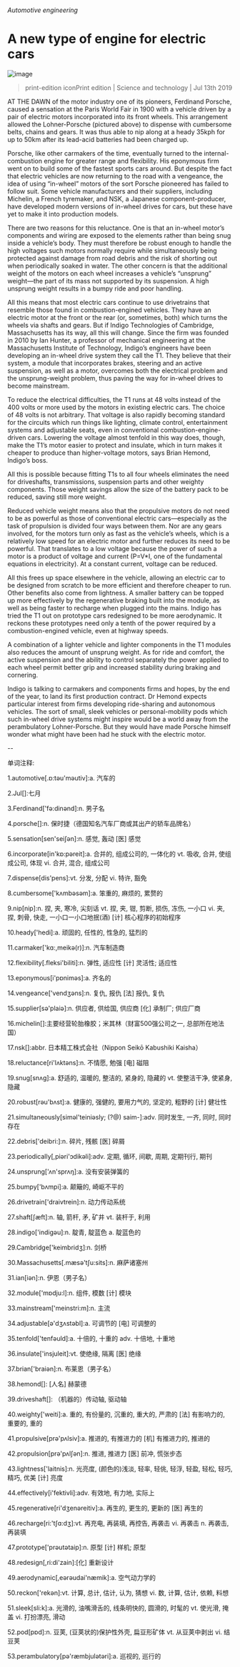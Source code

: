 ###### Automotive engineering
# A new type of engine for electric cars 
![image](images/20190713_STP003_0.jpg) 
> print-edition iconPrint edition | Science and technology | Jul 13th 2019 
AT THE DAWN of the motor industry one of its pioneers, Ferdinand Porsche, caused a sensation at the Paris World Fair in 1900 with a vehicle driven by a pair of electric motors incorporated into its front wheels. This arrangement allowed the Lohner-Porsche (pictured above) to dispense with cumbersome belts, chains and gears. It was thus able to nip along at a heady 35kph for up to 50km after its lead-acid batteries had been charged up. 
Porsche, like other carmakers of the time, eventually turned to the internal-combustion engine for greater range and flexibility. His eponymous firm went on to build some of the fastest sports cars around. But despite the fact that electric vehicles are now returning to the road with a vengeance, the idea of using “in-wheel” motors of the sort Porsche pioneered has failed to follow suit. Some vehicle manufacturers and their suppliers, including Michelin, a French tyremaker, and NSK, a Japanese component-producer, have developed modern versions of in-wheel drives for cars, but these have yet to make it into production models. 
There are two reasons for this reluctance. One is that an in-wheel motor’s components and wiring are exposed to the elements rather than being snug inside a vehicle’s body. They must therefore be robust enough to handle the high voltages such motors normally require while simultaneously being protected against damage from road debris and the risk of shorting out when periodically soaked in water. The other concern is that the additional weight of the motors on each wheel increases a vehicle’s “unsprung” weight—the part of its mass not supported by its suspension. A high unsprung weight results in a bumpy ride and poor handling. 
All this means that most electric cars continue to use drivetrains that resemble those found in combustion-engined vehicles. They have an electric motor at the front or the rear (or, sometimes, both) which turns the wheels via shafts and gears. But if Indigo Technologies of Cambridge, Massachusetts has its way, all this will change. Since the firm was founded in 2010 by Ian Hunter, a professor of mechanical engineering at the Massachusetts Institute of Technology, Indigo’s engineers have been developing an in-wheel drive system they call the T1. They believe that their system, a module that incorporates brakes, steering and an active suspension, as well as a motor, overcomes both the electrical problem and the unsprung-weight problem, thus paving the way for in-wheel drives to become mainstream. 
To reduce the electrical difficulties, the T1 runs at 48 volts instead of the 400 volts or more used by the motors in existing electric cars. The choice of 48 volts is not arbitrary. That voltage is also rapidly becoming standard for the circuits which run things like lighting, climate control, entertainment systems and adjustable seats, even in conventional combustion-engine-driven cars. Lowering the voltage almost tenfold in this way does, though, make the T1’s motor easier to protect and insulate, which in turn makes it cheaper to produce than higher-voltage motors, says Brian Hemond, Indigo’s boss. 
All this is possible because fitting T1s to all four wheels eliminates the need for driveshafts, transmissions, suspension parts and other weighty components. Those weight savings allow the size of the battery pack to be reduced, saving still more weight. 
Reduced vehicle weight means also that the propulsive motors do not need to be as powerful as those of conventional electric cars—especially as the task of propulsion is divided four ways between them. Nor are any gears involved, for the motors turn only as fast as the vehicle’s wheels, which is a relatively low speed for an electric motor and further reduces its need to be powerful. That translates to a low voltage because the power of such a motor is a product of voltage and current (P=V*I, one of the fundamental equations in electricity). At a constant current, voltage can be reduced. 
All this frees up space elsewhere in the vehicle, allowing an electric car to be designed from scratch to be more efficient and therefore cheaper to run. Other benefits also come from lightness. A smaller battery can be topped up more effectively by the regenerative braking built into the module, as well as being faster to recharge when plugged into the mains. Indigo has tried the T1 out on prototype cars redesigned to be more aerodynamic. It reckons these prototypes need only a tenth of the power required by a combustion-engined vehicle, even at highway speeds. 
A combination of a lighter vehicle and lighter components in the T1 modules also reduces the amount of unsprung weight. As for ride and comfort, the active suspension and the ability to control separately the power applied to each wheel permit better grip and increased stability during braking and cornering. 
Indigo is talking to carmakers and components firms and hopes, by the end of the year, to land its first production contract. Dr Hemond expects particular interest from firms developing ride-sharing and autonomous vehicles. The sort of small, sleek vehicles or personal-mobility pods which such in-wheel drive systems might inspire would be a world away from the perambulatory Lohner-Porsche. But they would have made Porsche himself wonder what might have been had he stuck with the electric motor. 
-- 
 单词注释:
1.automotive[.ɒ:tәu'mәutiv]:a. 汽车的 
2.Jul[]:七月 
3.Ferdinand['fә:dinәnd]:n. 男子名 
4.porsche[]:n. 保时捷（德国知名汽车厂商或其出产的轿车品牌名） 
5.sensation[sen'seiʃәn]:n. 感觉, 轰动 [医] 感觉 
6.incorporate[in'kɒ:pәreit]:a. 合并的, 组成公司的, 一体化的 vt. 吸收, 合并, 使组成公司, 体现 vi. 合并, 混合, 组成公司 
7.dispense[dis'pens]:vt. 分发, 分配 vi. 特许, 豁免 
8.cumbersome['kʌmbәsәm]:a. 笨重的, 麻烦的, 累赘的 
9.nip[nip]:n. 捏, 夹, 寒冷, 尖刻话 vt. 捏, 夹, 钳, 剪断, 损伤, 冻伤, 一小口 vi. 夹, 捏, 刺骨, 快走, 一小口一小口地抿(酒) [计] 核心程序的初始程序 
10.heady['hedi]:a. 顽固的, 任性的, 性急的, 猛烈的 
11.carmaker['kɑ:,meikә(r)]:n. 汽车制造商 
12.flexibility[.fleksi'biliti]:n. 弹性, 适应性 [计] 灵活性; 适应性 
13.eponymous[i'pɒnimәs]:a. 齐名的 
14.vengeance['vendʒәns]:n. 复仇, 报仇 [法] 报仇, 复仇 
15.supplier[sә'plaiә]:n. 供应者, 供给国, 供应商 [化] 承制厂; 供应厂商 
16.michelin[]:主要经营轮胎橡胶；米其林（财富500强公司之一, 总部所在地法国） 
17.nsk[]:abbr. 日本精工株式会社（Nippon Seikō Kabushiki Kaisha） 
18.reluctance[ri'lʌktәns]:n. 不情愿, 勉强 [电] 磁阻 
19.snug[snʌg]:a. 舒适的, 温暖的, 整洁的, 紧身的, 隐藏的 vt. 使整洁干净, 使紧身, 隐藏 
20.robust[rәu'bʌst]:a. 健康的, 强健的, 要用力气的, 坚定的, 粗野的 [计] 健壮性 
21.simultaneously[simәl'teiniәsly; (?@) saim-]:adv. 同时发生, 一齐, 同时, 同时存在 
22.debris['deibri:]:n. 碎片, 残骸 [医] 碎屑 
23.periodically[,piәri'ɔdikəli]:adv. 定期, 循环, 间歇, 周期, 定期刊行, 期刊 
24.unsprung['ʌn'sprʌŋ]:a. 没有安装弹簧的 
25.bumpy['bʌmpi]:a. 颠簸的, 崎岖不平的 
26.drivetrain['draivtrein]:n. 动力传动系统 
27.shaft[ʃæft]:n. 轴, 箭杆, 矛, 矿井 vt. 装杆于, 利用 
28.indigo['indigәu]:n. 靛青, 靛蓝色 a. 靛蓝色的 
29.Cambridge['keimbridʒ]:n. 剑桥 
30.Massachusetts[.mæsә'tʃu:sits]:n. 麻萨诸塞州 
31.ian[iәn]:n. 伊恩（男子名） 
32.module['mɒdju:l]:n. 组件, 模数 [计] 模块 
33.mainstream['meinstri:m]:n. 主流 
34.adjustable[ә'dʒʌstәbl]:a. 可调节的 [电] 可调整的 
35.tenfold['tenfәuld]:a. 十倍的, 十重的 adv. 十倍地, 十重地 
36.insulate['insjuleit]:vt. 使绝缘, 隔离 [医] 绝缘 
37.brian['braiәn]:n. 布莱恩（男子名） 
38.hemond[]: [人名] 赫蒙德 
39.driveshaft[]: （机器的）传动轴, 驱动轴 
40.weighty['weiti]:a. 重的, 有份量的, 沉重的, 重大的, 严肃的 [法] 有影响力的, 重要的, 重的 
41.propulsive[prә'pʌlsiv]:a. 推进的, 有推进力的 [机] 有推进力的, 推进的 
42.propulsion[prә'pʌlʃәn]:n. 推进, 推进力 [医] 前冲, 慌张步态 
43.lightness['laitnis]:n. 光亮度, (颜色的)浅淡, 轻率, 轻佻, 轻浮, 轻盈, 轻松, 轻巧, 精巧, 优美 [计] 亮度 
44.effectively[i'fektivli]:adv. 有效地, 有力地, 实际上 
45.regenerative[ri'dʒenәreitiv]:a. 再生的, 更生的, 更新的 [医] 再生的 
46.recharge[ri:'tʃɑ:dʒ]:vt. 再充电, 再装填, 再控告, 再袭击 vi. 再袭击 n. 再袭击, 再装填 
47.prototype['prәutәtaip]:n. 原型 [计] 样机; 原型 
48.redesign[,ri:di'zain]:[化] 重新设计 
49.aerodynamic[,eәrәudai'næmik]:a. 空气动力学的 
50.reckon['rekәn]:vt. 计算, 总计, 估计, 认为, 猜想 vi. 数, 计算, 估计, 依赖, 料想 
51.sleek[sli:k]:a. 光滑的, 油嘴滑舌的, 线条明快的, 圆滑的, 时髦的 vt. 使光滑, 掩盖 vi. 打扮漂亮, 滑动 
52.pod[pɒd]:n. 豆荚, (豆荚状的)保护性外壳, 扁豆形矿体 vt. 从豆荚中剥出 vi. 结豆荚 
53.perambulatory[pә'ræmbjulәtәri]:a. 巡视的, 巡行的 
